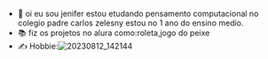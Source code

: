 - 👋 oi eu sou jenifer estou etudando pensamento computacional no colegio padre carlos zelesny estou no 1 ano do ensino medio.
- 📚 fiz os projetos no alura como:roleta,jogo do peixe
- ✍️ Hobbie:![20230812_142144](https://github.com/jeniferoliveira1/jeniferoliveira1/assets/138508368/62071690-0820-4c7e-a749-c5a524e089c1)

